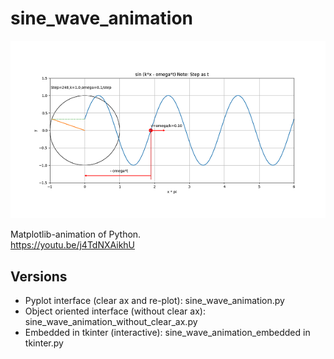 # sine_wave_animation

![image_sine_wave](https://github.com/marukatsutech/sine_wave_animation/blob/master/image_sine_wave.png)

Matplotlib-animation of Python.  
https://youtu.be/j4TdNXAikhU

## Versions
* Pyplot interface (clear ax and re-plot): sine_wave_animation.py
* Object oriented interface (without clear ax): sine_wave_animation_without_clear_ax.py
* Embedded in tkinter (interactive): sine_wave_animation_embedded in tkinter.py
